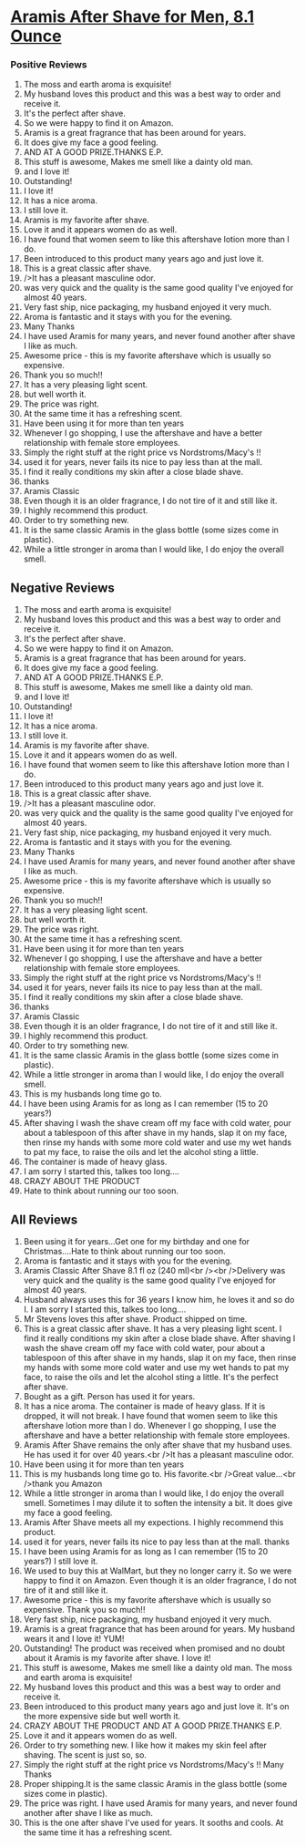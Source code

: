 # [Aramis After Shave for Men, 8.1 Ounce](https://products.checkmycream.com/products/Aramis-After-Shave-for-Men-8.1-Ounce.html)

### Positive Reviews

<ol>
      <li>The moss and earth aroma is exquisite!</li>
      <li>My husband loves this product and this was a best way to order and receive it.</li>
      <li>It&#x27;s the perfect after shave.</li>
      <li>So we were happy to find it on Amazon.</li>
      <li>Aramis is a great fragrance that has been around for years.</li>
      <li>It does give my face a good feeling.</li>
      <li>AND AT A GOOD PRIZE.THANKS E.P.</li>
      <li>This stuff is awesome, Makes me smell like a dainty old man.</li>
      <li>and I love it!</li>
      <li>Outstanding!  </li>
      <li>I love it!</li>
      <li>It has a nice aroma.</li>
      <li>I still love it.</li>
      <li>Aramis is my favorite after shave.  </li>
      <li>Love it and it appears women do as well.</li>
      <li>I have found that women seem to like this aftershave lotion more than I do.</li>
      <li>Been introduced to this product many years ago and just love it.</li>
      <li>This is a great classic after shave.</li>
      <li>/&gt;It has a pleasant masculine odor.</li>
      <li>was very quick and the quality is the same good quality I&#x27;ve enjoyed for almost 40 years.</li>
      <li>Very fast ship, nice packaging, my husband enjoyed it very much.</li>
      <li>Aroma is fantastic and it stays with you for the evening.</li>
      <li>Many Thanks</li>
      <li>I have used Aramis for many years, and never found another after shave I like as much.</li>
      <li>Awesome price - this is my favorite aftershave which is usually so expensive.  </li>
      <li>Thank you so much!!</li>
      <li>It has a very pleasing light scent.</li>
      <li>but well worth it.</li>
      <li>The price was right.  </li>
      <li>At the same time it has a refreshing scent.</li>
      <li>Have been using it for more than ten years</li>
      <li>Whenever I go shopping, I use the aftershave and have a better relationship with female store employees.</li>
      <li>Simply the right stuff at the right price vs Nordstroms/Macy&#x27;s !!</li>
      <li>used it for years, never fails its nice to pay less than at the mall.</li>
      <li>I find it really conditions my skin after a close blade shave.  </li>
      <li>thanks</li>
      <li>Aramis Classic</li>
      <li>Even though it is an older fragrance, I do not tire of it and still like it.</li>
      <li>I highly recommend this product.</li>
      <li>Order to try something new.  </li>
      <li>It is the same classic Aramis in the glass bottle (some sizes come in plastic).</li>
      <li>While a little stronger in aroma than I would like, I do enjoy the overall smell.  </li>
</ol>


<h2>Negative Reviews</h2>
<ol>
<li> The moss and earth aroma is exquisite!</li>
<li> My husband loves this product and this was a best way to order and receive it.</li>
<li> It&#x27;s the perfect after shave.</li>
<li> So we were happy to find it on Amazon.</li>
<li> Aramis is a great fragrance that has been around for years.</li>
<li> It does give my face a good feeling.</li>
<li> AND AT A GOOD PRIZE.THANKS E.P.</li>
<li> This stuff is awesome, Makes me smell like a dainty old man.</li>
<li> and I love it!</li>
<li> Outstanding!  </li>
<li> I love it!</li>
<li> It has a nice aroma.</li>
<li> I still love it.</li>
<li> Aramis is my favorite after shave.  </li>
<li> Love it and it appears women do as well.</li>
<li> I have found that women seem to like this aftershave lotion more than I do.</li>
<li> Been introduced to this product many years ago and just love it.</li>
<li> This is a great classic after shave.</li>
<li> /&gt;It has a pleasant masculine odor.</li>
<li> was very quick and the quality is the same good quality I&#x27;ve enjoyed for almost 40 years.</li>
<li> Very fast ship, nice packaging, my husband enjoyed it very much.</li>
<li> Aroma is fantastic and it stays with you for the evening.</li>
<li> Many Thanks</li>
<li> I have used Aramis for many years, and never found another after shave I like as much.</li>
<li> Awesome price - this is my favorite aftershave which is usually so expensive.  </li>
<li> Thank you so much!!</li>
<li> It has a very pleasing light scent.</li>
<li> but well worth it.</li>
<li> The price was right.  </li>
<li> At the same time it has a refreshing scent.</li>
<li> Have been using it for more than ten years</li>
<li> Whenever I go shopping, I use the aftershave and have a better relationship with female store employees.</li>
<li> Simply the right stuff at the right price vs Nordstroms/Macy&#x27;s !!</li>
<li> used it for years, never fails its nice to pay less than at the mall.</li>
<li> I find it really conditions my skin after a close blade shave.  </li>
<li> thanks</li>
<li> Aramis Classic</li>
<li> Even though it is an older fragrance, I do not tire of it and still like it.</li>
<li> I highly recommend this product.</li>
<li> Order to try something new.  </li>
<li> It is the same classic Aramis in the glass bottle (some sizes come in plastic).</li>
<li> While a little stronger in aroma than I would like, I do enjoy the overall smell.  </li>
<li> This is my husbands long time go to.  </li>
<li> I have been using Aramis for as long as I can remember (15 to 20 years?)</li>
<li> After shaving I wash the shave cream off my face with cold water, pour about a tablespoon of this after shave in my hands, slap it on my face, then rinse my hands with some more cold water and use my wet hands to pat my face, to raise the oils and let the alcohol sting a little.</li>
<li> The container is made of heavy glass.</li>
<li> I am sorry I started this, talkes too long....</li>
<li> CRAZY ABOUT THE PRODUCT</li>
<li> Hate to think about running our too soon.</li>
</ol>

<h2>All Reviews</h2>

<ol>
    <li> Been using it for years...Get one for my birthday and one for Christmas....Hate to think about running our too soon.</li>
    <li> Aroma is fantastic and it stays with you for the evening.</li>
    <li> Aramis Classic After Shave 8.1 fl oz (240 ml)&lt;br /&gt;&lt;br /&gt;Delivery was very quick and the quality is the same good quality I&#x27;ve enjoyed for almost 40 years.</li>
    <li> Husband always uses this for 36 years I know him, he loves it and so do I. I am sorry I started this, talkes too long....</li>
    <li> Mr Stevens loves this after shave. Product shipped on time.</li>
    <li> This is a great classic after shave. It has a very pleasing light scent. I find it really conditions my skin after a close blade shave.  After shaving I wash the shave cream off my face with cold water, pour about a tablespoon of this after shave in my hands, slap it on my face, then rinse my hands with some more cold water and use my wet hands to pat my face, to raise the oils and let the alcohol sting a little. It&#x27;s the perfect after shave.</li>
    <li> Bought as a gift.  Person has used it for years.</li>
    <li> It has a nice aroma. The container is made of heavy glass. If it is dropped, it will not break. I have found that women seem to like this aftershave lotion more than I do. Whenever I go shopping, I use the aftershave and have a better relationship with female store employees.</li>
    <li> Aramis After Shave remains the only after shave that my husband uses.  He has used it for over 40 years.&lt;br /&gt;It has a pleasant masculine odor.</li>
    <li> Have been using it for more than ten years</li>
    <li> This is my husbands long time go to.  His favorite.&lt;br /&gt;Great value...&lt;br /&gt;thank you Amazon</li>
    <li> While a little stronger in aroma than I would like, I do enjoy the overall smell.  Sometimes I may dilute it to soften the intensity a bit.  It does give my face a good feeling.</li>
    <li> Aramis After Shave meets all my expections. I highly recommend this product.</li>
    <li> used it for years, never fails its nice to pay less than at the mall. thanks</li>
    <li> I have been using Aramis for as long as I can remember (15 to 20 years?) I still love it.</li>
    <li> We used to buy this at WalMart, but they no longer carry it. So we were happy to find it on Amazon. Even though it is an older fragrance, I do not tire of it and still like it.</li>
    <li> Awesome price - this is my favorite aftershave which is usually so expensive.  Thank you so much!!</li>
    <li> Very fast ship, nice packaging, my husband enjoyed it very much.</li>
    <li> Aramis is a great fragrance that has been around for years. My husband wears it and I love it! YUM!</li>
    <li> Outstanding!  The product was received when promised and no doubt about it Aramis is my favorite after shave.  I love it!</li>
    <li> This stuff is awesome, Makes me smell like a dainty old man. The moss and earth aroma is exquisite!</li>
    <li> My husband loves this product and this was a best way to order and receive it.</li>
    <li> Been introduced to this product many years ago and just love it. It&#x27;s on the more expensive side but well worth it.</li>
    <li> CRAZY ABOUT THE PRODUCT AND AT A GOOD PRIZE.THANKS E.P.</li>
    <li> Love it and it appears women do as well.</li>
    <li> Order to try something new.  I like how it makes my skin feel after shaving.  The scent is just so, so.</li>
    <li> Simply the right stuff at the right price vs Nordstroms/Macy&#x27;s !! Many Thanks</li>
    <li> Proper shipping.It is the same classic Aramis in the glass bottle (some sizes come in plastic).</li>
    <li> The price was right.  I have used Aramis for many years, and never found another after shave I like as much.</li>
    <li> This is the one after shave I&#x27;ve used for years. It sooths and cools. At the same time it has a refreshing scent.</li>
</ol>




